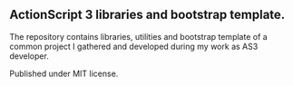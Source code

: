 ## ActionScript 3 libraries and bootstrap template.
The repository contains libraries, utilities and bootstrap template of a common project I gathered and developed during my work as AS3 developer.

Published under MIT license.
